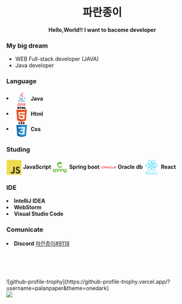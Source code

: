 

<h1 align="center">파란종이</h1>
<p align="center">
  <b>Hello,World!!</b>
  <b>I want to bacome developer</b>
</p>

### My big dream

* WEB Full-stack developer (JAVA)
* Java developer


### Language 

 <li>            
  <img src="https://github.com/devicons/devicon/blob/master/icons/java/java-original-wordmark.svg" height="40px" align="center"> <b>Java</b>
  </li>
<li>            
  <img src="https://github.com/devicons/devicon/blob/master/icons/html5/html5-original-wordmark.svg" height="40px" align="center"> <b>Html</b>
  </li>
  <li>
  <img src="https://github.com/devicons/devicon/blob/master/icons/css3/css3-original-wordmark.svg" height="40px" align="center"> <b>Css</b>
  </li>

### Studing
  <img src="https://github.com/devicons/devicon/blob/master/icons/javascript/javascript-original.svg" height="40px" align="center"> <b>JavaScript</b>
  <img src="https://github.com/devicons/devicon/blob/master/icons/spring/spring-original-wordmark.svg" height="40px" align="center"> <b>Spring boot</b>
  <img src="https://github.com/devicons/devicon/blob/master/icons/oracle/oracle-original.svg" height="40px" align="center"> <b>Oracle db</b>
  <img src="https://github.com/devicons/devicon/blob/master/icons/react/react-original-wordmark.svg" height="40px" align="center"> <b>React</b>

  
### IDE

  <li>
   <b>IntelliJ IDEA</b>
  </li>
  <li>
   <b>WebStorm</b>
  </li>
  <li>
   <b>Visual Studio Code</b>
  </li>

  
 ### Comunicate

  <li>
  <b>Discord</b> <a href="https://discord.com/users/763726784579239967"> 파란종이#9118 </a>
  </li>

<p> ㅤ </p>
<p> ㅤ </p>
![github-profile-trophy](https://github-profile-trophy.vercel.app/?username=palanpaper&theme=onedark)

<div style="display: flex;">
  <img src="https://github-readme-stats.vercel.app/api?username=palanpaper&count_private=true&show_icons=true&theme=tokyonight" width="45%" />
  <a href="https://profile.codersrank.io/user/palanpaper/">
  </a>
</div>
